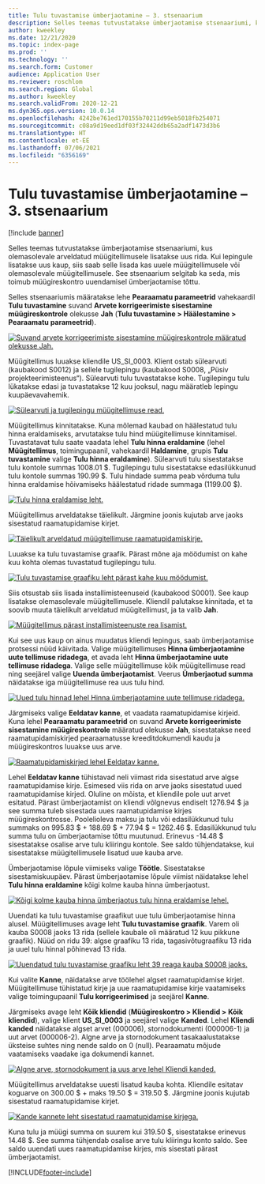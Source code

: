 ```yaml
---
title: Tulu tuvastamise ümberjaotamine – 3. stsenaarium
description: Selles teemas tutvustatakse ümberjaotamise stsenaariumi, kus olemasolevale arveldatud müügitellimusele lisatakse uus rida. Kui lepingule lisatakse uus kaup, siis saab selle lisada kas uuele müügitellimusele või olemasolevale müügitellimusele.
author: kweekley
ms.date: 12/21/2020
ms.topic: index-page
ms.prod: ''
ms.technology: ''
ms.search.form: Customer
audience: Application User
ms.reviewer: roschlom
ms.search.region: Global
ms.author: kweekley
ms.search.validFrom: 2020-12-21
ms.dyn365.ops.version: 10.0.14
ms.openlocfilehash: 4242be761ed170155b70211d99eb5018fb254071
ms.sourcegitcommit: c08a9d19eed1df03f32442ddb65a2adf1473d3b6
ms.translationtype: HT
ms.contentlocale: et-EE
ms.lasthandoff: 07/06/2021
ms.locfileid: "6356169"
---
```

# <a name="revenue-recognition-reallocation--scenario-3"></a>Tulu tuvastamise ümberjaotamine – 3. stsenaarium

[!include [banner](../includes/banner.md)]

Selles teemas tutvustatakse ümberjaotamise stsenaariumi, kus olemasolevale arveldatud müügitellimusele lisatakse uus rida. Kui lepingule lisatakse uus kaup, siis saab selle lisada kas uuele müügitellimusele või olemasolevale müügitellimusele. See stsenaarium selgitab ka seda, mis toimub müügireskontro uuendamisel ümberjaotamise tõttu.

Selles stsenaariumis määratakse lehe **Pearaamatu parameetrid** vahekaardil **Tulu tuvastamine** suvand **Arvete korrigeerimiste sisestamine müügireskontrole** olekusse **Jah** (**Tulu tuvastamine \> Häälestamine \> Pearaamatu parameetrid**).

[![Suvand arvete korrigeerimiste sisestamine müügireskontrole määratud olekusse Jah.](./media/25_rev-rec-scenarios.png)](./media/25_rev-rec-scenarios.png)

Müügitellimus luuakse kliendile US\_SI\_0003. Klient ostab sülearvuti (kaubakood S0012) ja sellele tugilepingu (kaubakood S0008, „Püsiv projekteerimisteenus“). Sülearvuti tulu tuvastatakse kohe. Tugilepingu tulu lükatakse edasi ja tuvastatakse 12 kuu jooksul, nagu määratleb lepingu kuupäevavahemik.

[![Sülearvuti ja tugilepingu müügitellimuse read.](./media/26_rev-rec-scenarios.png)](./media/26_rev-rec-scenarios.png)

Müügitellimus kinnitatakse. Kuna mõlemad kaubad on häälestatud tulu hinna eraldamiseks, arvutatakse tulu hind müügitellimuse kinnitamisel. Tuvastatavat tulu saate vaadata lehel **Tulu hinna eraldamine** (lehel **Müügitellimus**, toimingupaanil, vahekaardil **Haldamine**, grupis **Tulu tuvastamine** valige **Tulu hinna eraldamine**). Sülearvuti tulu sisestatakse tulu kontole summas 1008.01 $. Tugilepingu tulu sisestatakse edasilükkunud tulu kontole summas 190.99 $. Tulu hindade summa peab võrduma tulu hinna eraldamise hõivamiseks häälestatud ridade summaga (1199.00 $).

[![Tulu hinna eraldamise leht.](./media/27_rev-rec-scenarios.png)](./media/27_rev-rec-scenarios.png)

Müügitellimus arveldatakse täielikult. Järgmine joonis kujutab arve jaoks sisestatud raamatupidamise kirjet.

[![Täielikult arveldatud müügitellimuse raamatupidamiskirje.](./media/28_rev-rec-scenarios.png)](./media/28_rev-rec-scenarios.png)

Luuakse ka tulu tuvastamise graafik. Pärast mõne aja möödumist on kahe kuu kohta olemas tuvastatud tugilepingu tulu.

[![Tulu tuvastamise graafiku leht pärast kahe kuu möödumist.](./media/29_rev-rec-scenarios.png)](./media/29_rev-rec-scenarios.png)

Siis otsustab siis lisada installimisteenuseid (kaubakood S0001). See kaup lisatakse olemasolevale müügitellimusele. Kliendil palutakse kinnitada, et ta soovib muuta täielikult arveldatud müügitellimust, ja ta valib **Jah**.

[![Müügitellimus pärast installimisteenuste rea lisamist.](./media/30_rev-rec-scenarios.png)](./media/30_rev-rec-scenarios.png)

Kui see uus kaup on ainus muudatus kliendi lepingus, saab ümberjaotamise protsessi nüüd käivitada. Valige müügitellimuses **Hinna ümberjaotamine uute tellimuse ridadega**, et avada leht **Hinna ümberjaotamine uute tellimuse ridadega**. Valige selle müügitellimuse kõik müügitellimuse read ning seejärel valige **Uuenda ümberjaotamist**. Veerus **Ümberjaotud summa** näidatakse iga müügitellimuse rea uus tulu hind.

[![Uued tulu hinnad lehel Hinna ümberjaotamine uute tellimuse ridadega.](./media/31_rev-rec-scenarios.png)](./media/31_rev-rec-scenarios.png)

Järgmiseks valige **Eeldatav kanne**, et vaadata raamatupidamise kirjeid. Kuna lehel **Pearaamatu parameetrid** on suvand **Arvete korrigeerimiste sisestamine müügireskontrole** määratud olekusse **Jah**, sisestatakse need raamatupidamiskirjed pearaamatusse kreeditdokumendi kaudu ja müügireskontros luuakse uus arve.

[![Raamatupidamiskirjed lehel Eeldatav kanne.](./media/32_rev-rec-scenarios.png)](./media/32_rev-rec-scenarios.png)

Lehel **Eeldatav kanne** tühistavad neli viimast rida sisestatud arve algse raamatupidamise kirje. Esimesed viis rida on arve jaoks sisestatud uued raamatupidamise kirjed. Oluline on mõista, et kliendile pole uut arvet esitatud. Pärast ümberjaotamist on kliendi võlgnevus endiselt 1276.94 $ ja see summa tuleb sisestada uues raamatupidamise kirjes müügireskontrosse. Poolelioleva maksu ja tulu või edasilükkunud tulu summaks on 995.83 $ + 188.69 $ + 77.94 $ = 1262.46 $. Edasilükkunud tulu summa tulu on ümberjaotamise tõttu muutunud. Erinevus -14.48 $ sisestatakse osalise arve tulu kliiringu kontole. See saldo tühjendatakse, kui sisestatakse müügitellimusele lisatud uue kauba arve.

Ümberjaotamise lõpule viimiseks valige **Töötle**. Sisestatakse sisestamiskuupäev. Pärast ümberjaotamise lõpule viimist näidatakse lehel **Tulu hinna eraldamine** kõigi kolme kauba hinna ümberjaotust.

[![Kõigi kolme kauba hinna ümberjaotus tulu hinna eraldamise lehel.](./media/33_rev-rec-scenarios.png)](./media/33_rev-rec-scenarios.png)

Uuendati ka tulu tuvastamise graafikut uue tulu ümberjaotamise hinna alusel. Müügitellimuses avage leht **Tulu tuvastamise graafik**. Varem oli kauba S0008 jaoks 13 rida (sellele kaubale oli määratud 12 kuu pikkune graafik). Nüüd on ridu 39: algse graafiku 13 rida, tagasivõtugraafiku 13 rida ja uuel tulu hinnal põhinevad 13 rida.

[![Uuendatud tulu tuvastamise graafiku leht 39 reaga kauba S0008 jaoks.](./media/34_rev-rec-scenarios.png)](./media/34_rev-rec-scenarios.png)

Kui valite **Kanne**, näidatakse arve töölehel algset raamatupidamise kirjet. Müügitellimuse tühistatud kirje ja uue raamatupidamise kirje vaatamiseks valige toimingupaanil **Tulu korrigeerimised** ja seejärel **Kanne**.

Järgmiseks avage leht **Kõik kliendid** (**Müügireskontro \> Kliendid \> Kõik kliendid**), valige klient **US\_SI\_0003** ja seejärel valige **Kanded**. Lehel **Kliendi kanded** näidatakse algset arvet (000006), stornodokumenti (000006-1) ja uut arvet (000006-2). Algne arve ja stornodokument tasakaalustatakse üksteise suhtes ning nende saldo on 0 (null). Pearaamatu mõjude vaatamiseks vaadake iga dokumendi kannet.

[![Algne arve, stornodokument ja uus arve lehel Kliendi kanded.](./media/35_rev-rec-scenarios.png)](./media/35_rev-rec-scenarios.png)

Müügitellimus arveldatakse uuesti lisatud kauba kohta. Kliendile esitatav koguarve on 300.00 $ + maks 19.50 $ = 319.50 $. Järgmine joonis kujutab sisestatud raamatupidamise kirjet.

[![Kande kannete leht sisestatud raamatupidamise kirjega.](./media/36_rev-rec-scenarios.png)](./media/36_rev-rec-scenarios.png)

Kuna tulu ja müügi summa on suurem kui 319.50 $, sisestatakse erinevus 14.48 $. See summa tühjendab osalise arve tulu kliiringu konto saldo. See saldo uuendati uues raamatupidamise kirjes, mis sisestati pärast ümberjaotamist.


[!INCLUDE[footer-include](../../includes/footer-banner.md)]
